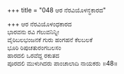 +++
title = "048 ಆರ ನೆರವಿಯೊಳನ್ಧಕಾರದ"

+++
ಆರ ನೆರವಿಯೊಳಂಧಕಾರದ  
ಭಾರವನು ರವಿ ಗೆಲುವನಿನ್ನೀ  
ವೈರಿಬಲಭಂಜನಕೆ ಗುರು ಹಂಗಹನೆ ಕೆಲಬಲಕೆ  
ಭೂರಿ ರಿಪುಚತುರಂಗಬಲಸಂ  
ಹಾರದಲಿ ಒರವೆದ್ದ ರಕುತದ  
ಪೂರದಲಿ ಮುಳುಗಿದರು ಪಾಂಚಾಲಾದಿ ನಾಯಕರು     ॥48॥